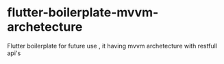 # flutter-boilerplate-mvvm-archetecture
Flutter boilerplate for future use , it having mvvm archetecture  with restfull api's
